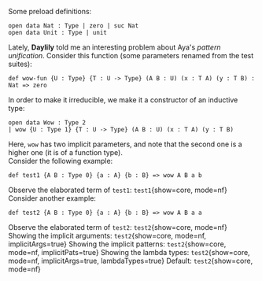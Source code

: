 Some preload definitions:

```aya
open data Nat : Type | zero | suc Nat
open data Unit : Type | unit
```

Lately, **Daylily** told me an interesting problem about Aya's _pattern unification_.
Consider this function (some parameters renamed from the test suites):

```aya
def wow-fun {U : Type} {T : U -> Type} (A B : U) (x : T A) (y : T B) : Nat => zero
```

In order to make it irreducible, we make it a constructor of an inductive type:

```aya
open data Wow : Type 2
| wow {U : Type 1} {T : U -> Type} (A B : U) (x : T A) (y : T B)
```

Here, `wow` has two implicit parameters,
and note that the second one is a higher one (it is of a function type).\
Consider the following example:

```aya
def test1 {A B : Type 0} {a : A} {b : B} => wow A B a b
```

Observe the elaborated term of `test1`: `test1`{show=core, mode=nf}\
Consider another example:

```aya
def test2 {A B : Type 0} {a : A} {b : B} => wow A B a a
```

Observe the elaborated term of `test2`: `test2`{show=core, mode=nf}\
Showing the implicit arguments: `test2`{show=core, mode=nf, implicitArgs=true}
Showing the implicit patterns: `test2`{show=core, mode=nf, implicitPats=true}
Showing the lambda types: `test2`{show=core, mode=nf, implicitArgs=true, lambdaTypes=true}
Default: `test2`{show=core, mode=nf}
